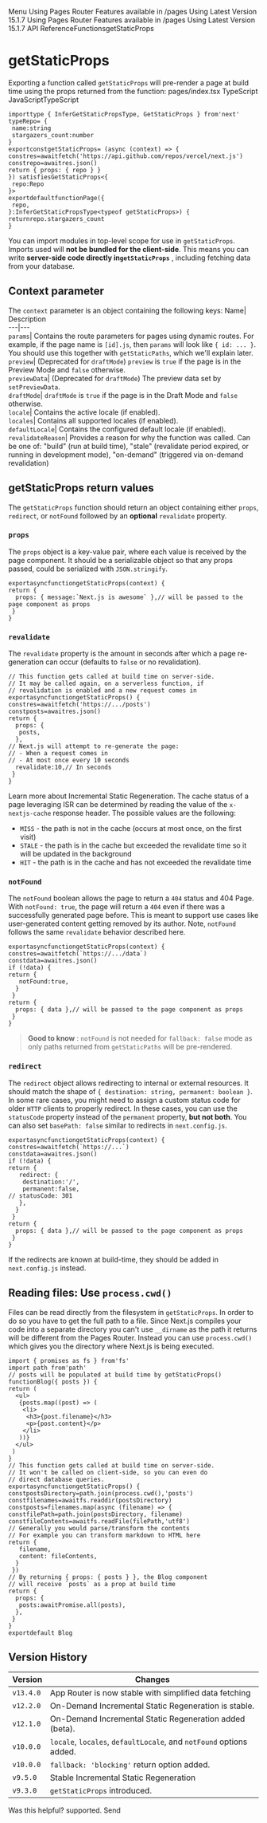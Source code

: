 Menu
Using Pages Router
Features available in /pages
Using Latest Version
15.1.7
Using Pages Router
Features available in /pages
Using Latest Version
15.1.7
API ReferenceFunctionsgetStaticProps
# getStaticProps
Exporting a function called `getStaticProps` will pre-render a page at build time using the props returned from the function:
pages/index.tsx
TypeScript
JavaScriptTypeScript
```
importtype { InferGetStaticPropsType, GetStaticProps } from'next'
typeRepo= {
 name:string
 stargazers_count:number
}
exportconstgetStaticProps= (async (context) => {
constres=awaitfetch('https://api.github.com/repos/vercel/next.js')
constrepo=awaitres.json()
return { props: { repo } }
}) satisfiesGetStaticProps<{
 repo:Repo
}>
exportdefaultfunctionPage({
 repo,
}:InferGetStaticPropsType<typeof getStaticProps>) {
returnrepo.stargazers_count
}
```

You can import modules in top-level scope for use in `getStaticProps`. Imports used will **not be bundled for the client-side**. This means you can write **server-side code directly in`getStaticProps`** , including fetching data from your database.
## Context parameter
The `context` parameter is an object containing the following keys:
Name| Description  
---|---  
`params`| Contains the route parameters for pages using dynamic routes. For example, if the page name is `[id].js`, then `params` will look like `{ id: ... }`. You should use this together with `getStaticPaths`, which we'll explain later.  
`preview`| (Deprecated for `draftMode`) `preview` is `true` if the page is in the Preview Mode and `false` otherwise.  
`previewData`| (Deprecated for `draftMode`) The preview data set by `setPreviewData`.  
`draftMode`| `draftMode` is `true` if the page is in the Draft Mode and `false` otherwise.  
`locale`| Contains the active locale (if enabled).  
`locales`| Contains all supported locales (if enabled).  
`defaultLocale`| Contains the configured default locale (if enabled).  
`revalidateReason`| Provides a reason for why the function was called. Can be one of: "build" (run at build time), "stale" (revalidate period expired, or running in development mode), "on-demand" (triggered via on-demand revalidation)  
## getStaticProps return values
The `getStaticProps` function should return an object containing either `props`, `redirect`, or `notFound` followed by an **optional** `revalidate` property.
### `props`
The `props` object is a key-value pair, where each value is received by the page component. It should be a serializable object so that any props passed, could be serialized with `JSON.stringify`.
```
exportasyncfunctiongetStaticProps(context) {
return {
  props: { message:`Next.js is awesome` },// will be passed to the page component as props
 }
}
```

### `revalidate`
The `revalidate` property is the amount in seconds after which a page re-generation can occur (defaults to `false` or no revalidation).
```
// This function gets called at build time on server-side.
// It may be called again, on a serverless function, if
// revalidation is enabled and a new request comes in
exportasyncfunctiongetStaticProps() {
constres=awaitfetch('https://.../posts')
constposts=awaitres.json()
return {
  props: {
   posts,
  },
// Next.js will attempt to re-generate the page:
// - When a request comes in
// - At most once every 10 seconds
  revalidate:10,// In seconds
 }
}
```

Learn more about Incremental Static Regeneration.
The cache status of a page leveraging ISR can be determined by reading the value of the `x-nextjs-cache` response header. The possible values are the following:
  * `MISS` - the path is not in the cache (occurs at most once, on the first visit)
  * `STALE` - the path is in the cache but exceeded the revalidate time so it will be updated in the background
  * `HIT` - the path is in the cache and has not exceeded the revalidate time


### `notFound`
The `notFound` boolean allows the page to return a `404` status and 404 Page. With `notFound: true`, the page will return a `404` even if there was a successfully generated page before. This is meant to support use cases like user-generated content getting removed by its author. Note, `notFound` follows the same `revalidate` behavior described here.
```
exportasyncfunctiongetStaticProps(context) {
constres=awaitfetch(`https://.../data`)
constdata=awaitres.json()
if (!data) {
return {
   notFound:true,
  }
 }
return {
  props: { data },// will be passed to the page component as props
 }
}
```

> **Good to know** : `notFound` is not needed for `fallback: false` mode as only paths returned from `getStaticPaths` will be pre-rendered.
### `redirect`
The `redirect` object allows redirecting to internal or external resources. It should match the shape of `{ destination: string, permanent: boolean }`.
In some rare cases, you might need to assign a custom status code for older `HTTP` clients to properly redirect. In these cases, you can use the `statusCode` property instead of the `permanent` property, **but not both**. You can also set `basePath: false` similar to redirects in `next.config.js`.
```
exportasyncfunctiongetStaticProps(context) {
constres=awaitfetch(`https://...`)
constdata=awaitres.json()
if (!data) {
return {
   redirect: {
    destination:'/',
    permanent:false,
// statusCode: 301
   },
  }
 }
return {
  props: { data },// will be passed to the page component as props
 }
}
```

If the redirects are known at build-time, they should be added in `next.config.js` instead.
## Reading files: Use `process.cwd()`
Files can be read directly from the filesystem in `getStaticProps`.
In order to do so you have to get the full path to a file.
Since Next.js compiles your code into a separate directory you can't use `__dirname` as the path it returns will be different from the Pages Router.
Instead you can use `process.cwd()` which gives you the directory where Next.js is being executed.
```
import { promises as fs } from'fs'
import path from'path'
// posts will be populated at build time by getStaticProps()
functionBlog({ posts }) {
return (
  <ul>
   {posts.map((post) => (
    <li>
     <h3>{post.filename}</h3>
     <p>{post.content}</p>
    </li>
   ))}
  </ul>
 )
}
// This function gets called at build time on server-side.
// It won't be called on client-side, so you can even do
// direct database queries.
exportasyncfunctiongetStaticProps() {
constpostsDirectory=path.join(process.cwd(),'posts')
constfilenames=awaitfs.readdir(postsDirectory)
constposts=filenames.map(async (filename) => {
constfilePath=path.join(postsDirectory, filename)
constfileContents=awaitfs.readFile(filePath,'utf8')
// Generally you would parse/transform the contents
// For example you can transform markdown to HTML here
return {
   filename,
   content: fileContents,
  }
 })
// By returning { props: { posts } }, the Blog component
// will receive `posts` as a prop at build time
return {
  props: {
   posts:awaitPromise.all(posts),
  },
 }
}
exportdefault Blog
```

## Version History
Version| Changes  
---|---  
`v13.4.0`| App Router is now stable with simplified data fetching  
`v12.2.0`| On-Demand Incremental Static Regeneration is stable.  
`v12.1.0`| On-Demand Incremental Static Regeneration added (beta).  
`v10.0.0`| `locale`, `locales`, `defaultLocale`, and `notFound` options added.  
`v10.0.0`| `fallback: 'blocking'` return option added.  
`v9.5.0`| Stable Incremental Static Regeneration  
`v9.3.0`| `getStaticProps` introduced.  
Was this helpful?
supported.
Send
